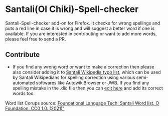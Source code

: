 # Santali(Ol Chiki)-Spell-checker
Santali-Spell-checker add-on for Firefox. It checks for wrong spellings and puts a red line in case it is wrong and will suggest a better word if one is available. If you are interested in contributing or want to add more words, please feel free to send a PR.

## Contribute ##
* If you find any wrong word or want to make a correction then please also consider adding it to [Santali Wikipedia typo list](https://sat.wikipedia.org/wiki/ᱣᱤᱠᱤᱯᱤᱰᱤᱭᱟ:AutoWikiBrowser/Typos), which can be used by Santali Wikipedians for spelling correction using various semi-automated softwares like AutowikiBrowser or JWB. If you find any spelling mistake in the .dic file then you can [edit here](https://sat.wikipedia.org/wiki/ᱣᱤᱠᱤᱯᱤᱰᱤᱭᱟ:AutoWikiBrowser/Typos) and add its correct words too.

Word list Corups source: [Foundational Language Tech: Santali Word list. O Foundation. CC0 1.0. (2021)"](https://github.com/ofdn/Before-AI)
